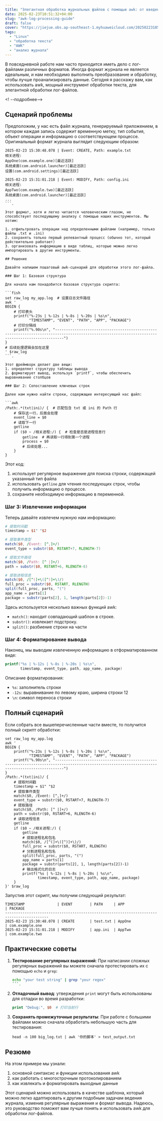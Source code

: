 ```yaml
---
title: "Элегантная обработка журнальных файлов с помощью awk: от введения к практике"
date: 2025-02-23T10:51:32+04:00
slug: "awk-log-processing-guide"
draft: false
cover: "https://jiejue.obs.ap-southeast-1.myhuaweicloud.com/20250223105350142.webp"
tags:
  - "Linux"
  - "обработка текста"
  - "AWK"
  - "анализ журнала"
---
```


В повседневной работе нам часто приходится иметь дело с лог-файлами различных форматов. Иногда формат журнала не является идеальным, и нам необходимо выполнить преобразование и обработку, чтобы лучше проанализировать данные. Сегодня я расскажу вам, как использовать awk, мощный инструмент обработки текста, для элегантной обработки лог-файлов.

<! --подробнее-->

## Сценарий проблемы

Предположим, у нас есть файл журнала, генерируемый приложением, в котором каждая запись содержит временную метку, тип события, объект операции и информацию о соответствующем процессе. Оригинальный формат журнала выглядит следующим образом:

```
2025-02-23 15:30:48.078 | Event: CREATE, Path: example.txt
相关进程:
AppOne(com.example.one)[最近活跃]
系统桌面(com.android.launcher)[最近活跃]
设置(com.android.settings)[最近活跃]

2025-02-23 15:31:01.218 | Event: MODIFY, Path: config.ini
相关进程:
AppTwo(com.example.two)[最近活跃]
系统桌面(com.android.launcher)[最近活跃]
...
```.

Этот формат, хотя и легко читается человеческим глазом, не способствует последующему анализу с помощью наших инструментов. Мы хотим:

1. отфильтровать операции над определенными файлами (например, только файлы .txt и .ini)
2. сохранять только первый релевантный процесс (обычно тот, который действительно работает)
3. организовать информацию в виде таблиц, которые можно легко импортировать в другие инструменты.

## Решение

Давайте напишем пошаговый awk-сценарий для обработки этого лог-файла.

### Шаг 1: Базовая структура

Для начала нам понадобится базовая структура скрипта:

```fish
set raw_log my_app.log  # 设置日志文件路径
awk '
BEGIN {
    # 打印表头
    printf("%-23s | %-12s | %-8s | %-20s | %s\n",
           "TIMESTAMP", "EVENT", "PATH", "APP", "PACKAGE")
    # 打印分隔线
    printf("%.90s\n", "------------------------------------------------------------------------------------------------------------------------------------------------")
}
# 后续处理逻辑会加在这里
' $raw_log
```.

Этот фреймворк делает две вещи:
1. определяет структуру таблицы вывода
2. форматирует вывод, используя `printf`, чтобы обеспечить выравнивание столбцов

### Шаг 2: Сопоставление ключевых строк

Далее нам нужно найти строки, содержащие интересующий нас файл:

```awk
/Path:.*(txt|ini)/ {  # 匹配包含 txt 或 ini 的 Path 行
    # 保存这一行，后面会处理
    event_line = $0
    # 读取下一行
    getline
    if ($0 ~ /相关进程:/) {  # 检查是否是进程信息行
        getline  # 再读取一行得到第一个进程
        process = $0
        # 后续处理...
    }
}
```

Этот код:
1. использует регулярное выражение для поиска строки, содержащей указанный тип файла
2. использовать `getline` для чтения последующих строк, чтобы получить информацию о процессе.
3. сохраните необходимую информацию в переменной.

### Шаг 3: Извлечение информации

Теперь давайте извлечем нужную нам информацию:

```awk
# 提取时间戳
timestamp = $1" "$2

# 提取事件类型
match($0, /Event: [^,]+/)
event_type = substr($0, RSTART+7, RLENGTH-7)

# 提取文件路径
match($0, /Path: [^ |]+/)
path = substr($0, RSTART+6, RLENGTH-6)

# 提取进程信息
match($0, /[^(]+\([^)]+\)/)
full_proc = substr($0, RSTART, RLENGTH)
split(full_proc, parts, "(")
app_name = parts[1]
package = substr(parts[2], 1, length(parts[2])-1)
```

Здесь используется несколько важных функций awk:
- `match()`: находит совпадающий шаблон в строке.
- `substr()`: извлекает подстроку.
- `split()`: разбиение строки на части

### Шаг 4: Форматирование вывода

Наконец, мы выводим извлеченную информацию в отформатированном виде:

```awk
printf("%s | %-12s | %-8s | %-20s | %s\n", 
       timestamp, event_type, path, app_name, package)
```

Описание форматирования:
- `%s`: заполнитель строки
- `-12s`: выравнивание по левому краю, ширина строки 12
- `\n`: символ переноса строки

## Полный сценарий

Если собрать все вышеперечисленные части вместе, то получится полный скрипт обработки:

```fish
set raw_log my_app.log
awk '
BEGIN {
    printf("%-23s | %-12s | %-8s | %-20s | %s\n",
           "TIMESTAMP", "EVENT", "PATH", "APP", "PACKAGE")
    printf("%.90s\n", "------------------------------------------------------------------------------------------------------------------------------------------------")
}
/Path:.*(txt|ini)/ {
    # 提取时间戳 
    timestamp = $1" "$2
    # 提取事件类型
    match($0, /Event: [^,]+/)
    event_type = substr($0, RSTART+7, RLENGTH-7)
    # 提取路径
    match($0, /Path: [^ |]+/)
    path = substr($0, RSTART+6, RLENGTH-6)
    # 读取进程信息
    getline
    if ($0 ~ /相关进程:/) {
        getline
        # 提取进程名和包名
        match($0, /[^(]+\([^)]+\)/)
        full_proc = substr($0, RSTART, RLENGTH)
        # 分割进程名和包名
        split(full_proc, parts, "(")
        app_name = parts[1]
        package = substr(parts[2], 1, length(parts[2])-1)
        # 输出格式化的日志
        printf("%s | %-12s | %-8s | %-20s | %s\n", 
               timestamp, event_type, path, app_name, package)
    }
}' $raw_log
```

Запустив этот скрипт, мы получим следующий результат:

```
TIMESTAMP               | EVENT        | PATH     | APP                  | PACKAGE
------------------------------------------------------------------------------------------
2025-02-23 15:30:48.078 | CREATE       | test.txt | AppOne              | com.example.one
2025-02-23 15:31:01.218 | MODIFY       | app.ini  | AppTwo              | com.example.two
```

## Практические советы

1. **Тестирование регулярных выражений**: При написании сложных регулярных выражений вы можете сначала протестировать их с помощью `echo` и `grep`:
   ```bash
   echo "your test string" | grep "your regex"
   ```.

2. **Отладочный вывод**: утверждения `print` могут быть использованы для отладки во время разработки:
   ```awk
   print "Debug:", $0  # 打印当前行
   ```

3. **Сохранять промежуточные результаты**: При работе с большими файлами можно сначала обработать небольшую часть для тестирования:
   ```fish
   head -n 100 big_log.txt | awk '你的脚本' > test_output.txt
   ```

## Резюме

На этом примере мы узнали:
1. основной синтаксис и функции использования awk
2. как работать с многострочным протоколированием
3. как извлекать и форматировать выходные данные

Этот сценарий можно использовать в качестве шаблона, который можно легко адаптировать к другим подобным задачам ведения журнала, изменив регулярные выражения и формат вывода. Надеюсь, это руководство поможет вам лучше понять и использовать awk для обработки лог-файлов.
